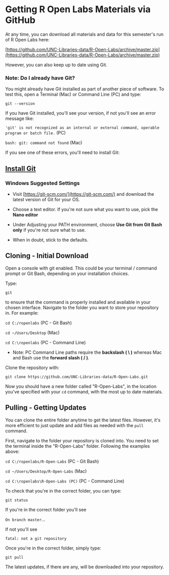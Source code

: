 # Getting R Open Labs Materials via GitHub

At any time, you can download all materials and data for this semester's run of R Open Labs here:

[https://github.com/UNC-Libraries-data/R-Open-Labs/archive/master.zip](https://github.com/UNC-Libraries-data/R-Open-Labs/archive/master.zip)

However, you can also keep up to date using Git.

### Note: Do I already have Git?

You might already have Git installed as part of another piece of software.  To test this, open a Terminal (Mac) or Command Line (PC) and type:

`git --version`

If you have Git installed, you'll see your version, if not you'll see an error message like:

`'git' is not recognized as an internal or external command,
operable program or batch file.` (PC)

`bash: git: command not found` (Mac)

If you see one of these errors, you'll need to install Git:

## [Install Git](https://git-scm.com/book/en/v2/Getting-Started-Installing-Git)

### Windows Suggested Settings

* Visit [https://git-scm.com/](https://git-scm.com/) and download the latest version of Git for your OS.

* Choose a text editor.  If you're not sure what you want to use, pick the **Nano editor**

* Under Adjusting your PATH environment, choose **Use Git from Git Bash only** if you're not sure what to use.

* When in doubt, stick to the defaults.

## Cloning - Initial Download 

Open a console with git enabled.  This could be your terminal / command prompt or Git Bash, depending on your installation choices.  

Type:

`git`

to ensure that the command is properly installed and available in your chosen interface.
Navigate to the folder you want to store your repository in. For example:

`cd C:/ropenlabs` (PC - Git Bash)

`cd ~/Users/Desktop` (Mac)

`cd C:\ropenlabs` (PC - Command Line)

* Note: PC Command Line paths require the **backslash ( \\ )** whereas Mac and Bash use the **forward slash ( / )**.

Clone the repository with:

`git clone https://github.com/UNC-Libraries-data/R-Open-Labs.git`

Now you should have a new folder called "R-Open-Labs", in the location you've specified with your `cd` command, with the most up to date materials.

## Pulling - Getting Updates

You can clone the entire folder anytime to get the latest files.  However, it's more efficient to just update and add files as needed with the `pull` command.

First, navigate to the folder your repository is cloned into.  You need to set the terminal inside the "R-Open-Labs" folder.  Following the examples above:

`cd C:/ropenlabs/R-Open-Labs` (PC - Git Bash)

`cd ~/Users/Desktop/R-Open-Labs` (Mac)

`cd C:\ropenlabs\R-Open-Labs (PC)` (PC - Command Line)

To check that you're in the correct folder, you can type:

`git status`
 
If you're in the correct folder you'll see 

`On branch master`...

If not you'll see 

`fatal: not a git repository`

Once you're in the correct folder, simply type:

`git pull`

The latest updates, if there are any, will be downloaded into your repository.

